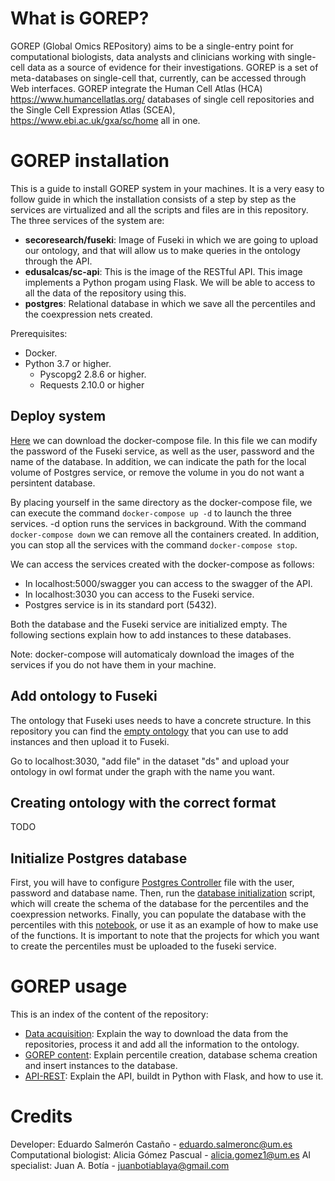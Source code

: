 # What is GOREP?

GOREP (Global Omics REPository) aims to be a single-entry point for computational biologists, data analysts and clinicians working with single-cell data as a source of evidence for their investigations. GOREP is a set of meta-databases on single-cell that, currently, can be accessed through Web interfaces. GOREP integrate the Human Cell Atlas (HCA) https://www.humancellatlas.org/ databases of single cell repositories and the Single Cell Expression Atlas (SCEA), https://www.ebi.ac.uk/gxa/sc/home all in one.

# GOREP installation

This is a guide to install GOREP system in your machines. It is a very easy to follow guide in which the installation consists of a step by step as the services are virtualized and all the scripts and files are in this repository. The three services of the system are:

- **secoresearch/fuseki**: Image of Fuseki in which we are going to upload our ontology, and that will allow us to make queries in the ontology through the API.
- **edusalcas/sc-api**: This is the image of the RESTful API. This image implements a Python progam using Flask. We will be able to access to all the data of the repository using this.
- **postgres**: Relational database in which we save all the percentiles and the coexpression nets created.

Prerequisites:

- Docker.
- Python 3.7 or higher.
  - Pyscopg2 2.8.6 or higher.
  - Requests 2.10.0 or higher

## Deploy system

[Here](https://github.com/edusalcas/single-cell-repo/blob/main/docker-compose.yml) we can download the docker-compose file. In this file we can modify the password of the Fuseki service, as well as the user, password and the name of the database. In addition, we can indicate the path for the local volume of Postgres service, or remove the volume in you do not want a persintent database. 

By placing yourself in the same directory as the docker-compose file, we can execute the command `docker-compose up -d` to launch the three services. -d option runs the services in background. With the command `docker-compose down` we can remove all the containers created. In addition, you can stop all the services with the command `docker-compose stop`.

We can access the services created with the docker-compose as follows:

- In localhost:5000/swagger you can access to the swagger of the API.
- In localhost:3030 you can access to the Fuseki service.
- Postgres service is in its standard port (5432).

Both the database and the Fuseki service are initialized empty. The following sections explain how to add instances to these databases.

Note: docker-compose will automaticaly download the images of the services if you do not have them in your machine.

## Add ontology to Fuseki

The ontology that Fuseki uses needs to have a concrete structure. In this repository you can find the [empty ontology](https://github.com/edusalcas/single-cell-repo/blob/Ont-Creator/Ont-Creator/JavaWorkspace-OntCreator/single_cell/files/singleCellRepositoriesv6_withURIs.owl) that you can use to add instances and then upload it to Fuseki.

Go to localhost:3030, "add file" in the dataset "ds" and upload your ontology in owl format under the graph with the name you want.

## Creating ontology with the correct format

TODO

## Initialize Postgres database

First, you will have to configure [Postgres Controller](https://github.com/edusalcas/single-cell-repo/blob/Experiments/Experiments/Database/Postgres_Controller.py) file with the user, password and database name. Then, run the [database initialization](https://github.com/edusalcas/single-cell-repo/blob/Experiments/Experiments/Database/Create_tables.py) script, which will create the schema of the database for the percentiles and the coexpression networks. Finally, you can populate the database with the percentiles with this [notebook](https://github.com/edusalcas/single-cell-repo/blob/Experiments/Experiments/Percentiles/Percentile_generation.ipynb), or use it as an example of how to make use of the functions. It is important to note that the projects for which you want to create the percentiles must be uploaded to the fuseki service.

# GOREP usage

This is an index of the content of the repository:

- [Data acquisition](https://github.com/edusalcas/single-cell-repo/tree/Ont-Creator/Ont-Creator): Explain the way to download the data from the repositories, process it and add all the information to the ontology.
- [GOREP content](https://github.com/edusalcas/single-cell-repo/tree/Experiments/Experiments): Explain percentile creation, database schema creation and insert instances to the database.
- [API-REST](https://github.com/edusalcas/single-cell-repo/tree/API-REST/API-REST): Explain the API, buildt in Python with Flask, and how to use it.

# Credits

Developer: Eduardo Salmerón Castaño - eduardo.salmeronc@um.es
Computational biologist: Alicia Gómez Pascual - alicia.gomez1@um.es
AI specialist: Juan A. Botía - juanbotiablaya@gmail.com
